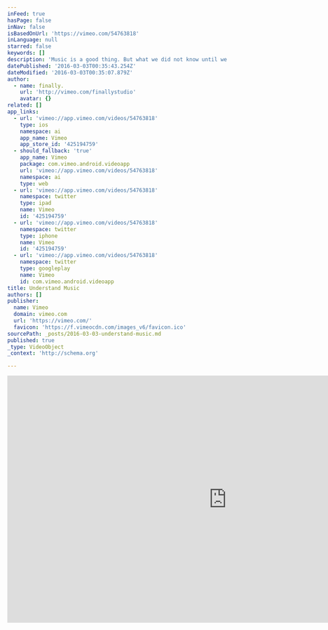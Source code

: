```yaml
---
inFeed: true
hasPage: false
inNav: false
isBasedOnUrl: 'https://vimeo.com/54763818'
inLanguage: null
starred: false
keywords: []
description: 'Music is a good thing. But what we did not know until we started with the research for this piece: Music is also a pretty damn complex thing. This experimental animation is about the attempt to understand all the parts and bits of it. Have a look. You might agree with our conclusion!'
datePublished: '2016-03-03T00:35:43.254Z'
dateModified: '2016-03-03T00:35:07.879Z'
author:
  - name: finally.
    url: 'http://vimeo.com/finallystudio'
    avatar: {}
related: []
app_links:
  - url: 'vimeo://app.vimeo.com/videos/54763818'
    type: ios
    namespace: ai
    app_name: Vimeo
    app_store_id: '425194759'
  - should_fallback: 'true'
    app_name: Vimeo
    package: com.vimeo.android.videoapp
    url: 'vimeo://app.vimeo.com/videos/54763818'
    namespace: ai
    type: web
  - url: 'vimeo://app.vimeo.com/videos/54763818'
    namespace: twitter
    type: ipad
    name: Vimeo
    id: '425194759'
  - url: 'vimeo://app.vimeo.com/videos/54763818'
    namespace: twitter
    type: iphone
    name: Vimeo
    id: '425194759'
  - url: 'vimeo://app.vimeo.com/videos/54763818'
    namespace: twitter
    type: googleplay
    name: Vimeo
    id: com.vimeo.android.videoapp
title: Understand Music
authors: []
publisher:
  name: Vimeo
  domain: vimeo.com
  url: 'https://vimeo.com/'
  favicon: 'https://f.vimeocdn.com/images_v6/favicon.ico'
sourcePath: _posts/2016-03-03-understand-music.md
published: true
_type: VideoObject
_context: 'http://schema.org'

---
```

<iframe src="https://cdn.embedly.com/widgets/media.html?src=https%3A%2F%2Fplayer.vimeo.com%2Fvideo%2F54763818&amp;url=https%3A%2F%2Fvimeo.com%2F54763818&amp;image=http%3A%2F%2Fi.vimeocdn.com%2Fvideo%2F380549046_1280.jpg&amp;key=b7d04c9b404c499eba89ee7072e1c4f7&amp;type=text%2Fhtml&amp;schema=vimeo" width="1000" height="563" scrolling="no" frameborder="0" allowfullscreen="allowfullscreen" style=""></iframe>